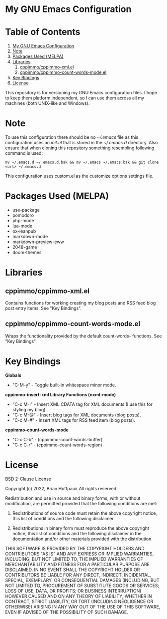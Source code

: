 

# My GNU Emacs Configuration


# Table of Contents

1.  [My GNU Emacs Configuration](#org2474762)
2.  [Note](#orga583019)
3.  [Packages Used (MELPA)](#org1914df4)
4.  [Libraries](#orgc6469b6)
    1.  [cppimmo/cppimmo-xml.el](#orgd07c051)
    2.  [cppimmo/cppimmo-count-words-mode.el](#org21da43c)
5.  [Key Bindings](#org0b99c18)
6.  [License](#org1e5cddc)

This repository is for versioning my GNU Emacs configuration files.  I hope to
keep them platform independent, so I can use them across all my machines (both
UNIX-like and Windows).


# Note

To use this configuration there should be no *~/.emacs* file as this
configuration uses an *init.el* that is stored in the *~/.emacs.d*
directory.  Also ensure that when cloning this repository something resembling
following command is used:

    mv ~/.emacs.d ~/.emacs.d.bak && mv ~/.emacs ~/.emacs.bak && git clone <url> ~/.emacs.d

This configuration uses custom.el as the customize options settings file.


# Packages Used (MELPA)

-   use-package
-   pomodoro
-   php-mode
-   lua-mode
-   ox-leanpub
-   markdown-mode
-   markdown-preview-eww
-   2048-game
-   doom-themes


# Libraries


## cppimmo/cppimmo-xml.el

Contains functions for working creating my blog posts and RSS feed blog post entry items.  See "Key Bindings".


## cppimmo/cppimmo-count-words-mode.el

Wraps the functionality provided by the default count-words- functions.  See "Key Bindings".


# Key Bindings

**Globals**

-   "C-M-y" - Toggle built-in whitespace minor mode.

**cppimmo-insert-xml Library Functions (nxml-mode)**

-   "C-c M-!" - Insert XML CDATA tag for XML documents (I use this for styling my blog).
-   "C-c M-@" - Insert blog tags for XML documents (blog posts).
-   "C-c M-#" - Insert XML tags for RSS feed item (blog posts).

**cppimmo-count-words-mode**

-   "C-c C-b" - (cppimmo-count-words-buffer)
-   "C-c C-r" - (cppimmo-count-words-region)


# License

BSD 2-Clause License

Copyright (c) 2022, Brian Hoffpauir
All rights reserved.

Redistribution and use in source and binary forms, with or without
modification, are permitted provided that the following conditions are met:

1.  Redistributions of source code must retain the above copyright notice, this
    list of conditions and the following disclaimer.

2.  Redistributions in binary form must reproduce the above copyright notice,
    this list of conditions and the following disclaimer in the documentation
    and/or other materials provided with the distribution.

THIS SOFTWARE IS PROVIDED BY THE COPYRIGHT HOLDERS AND CONTRIBUTORS "AS IS"
AND ANY EXPRESS OR IMPLIED WARRANTIES, INCLUDING, BUT NOT LIMITED TO, THE
IMPLIED WARRANTIES OF MERCHANTABILITY AND FITNESS FOR A PARTICULAR PURPOSE ARE
DISCLAIMED. IN NO EVENT SHALL THE COPYRIGHT HOLDER OR CONTRIBUTORS BE LIABLE
FOR ANY DIRECT, INDIRECT, INCIDENTAL, SPECIAL, EXEMPLARY, OR CONSEQUENTIAL
DAMAGES (INCLUDING, BUT NOT LIMITED TO, PROCUREMENT OF SUBSTITUTE GOODS OR
SERVICES; LOSS OF USE, DATA, OR PROFITS; OR BUSINESS INTERRUPTION) HOWEVER
CAUSED AND ON ANY THEORY OF LIABILITY, WHETHER IN CONTRACT, STRICT LIABILITY,
OR TORT (INCLUDING NEGLIGENCE OR OTHERWISE) ARISING IN ANY WAY OUT OF THE USE
OF THIS SOFTWARE, EVEN IF ADVISED OF THE POSSIBILITY OF SUCH DAMAGE.

